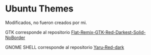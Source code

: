 #  Ubuntu Themes

Modificados, no fueron creados por mi.

GTK corresponde al repositorio [Flat-Remix-GTK-Red-Darkest-Solid-NoBorder](https://github.com/daniruiz/Flat-Remix-GTK)

GNOME SHELL corresponde al repositorio [Yaru-Red-dark](https://github.com/Jannomag/Yaru-Colors)

